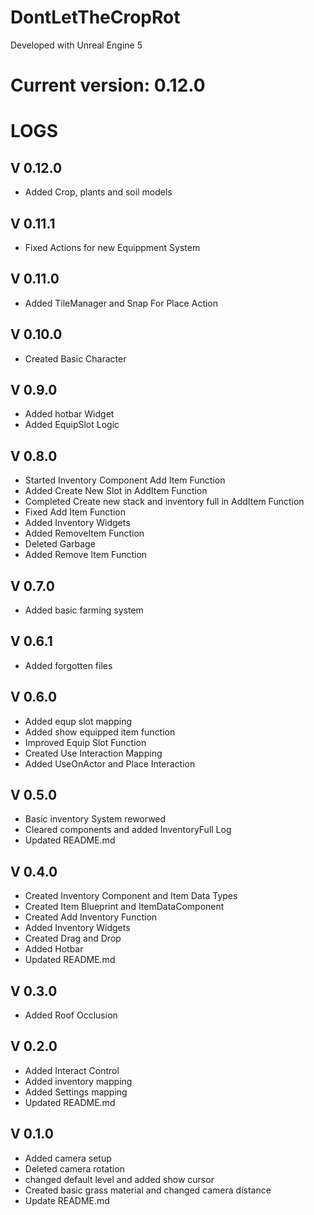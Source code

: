 # DontLetTheCropRot

Developed with Unreal Engine 5


# Current version: 0.12.0




# LOGS


## V 0.12.0
- Added Crop, plants and soil models



## V 0.11.1
- Fixed Actions for new Equippment System



## V 0.11.0
- Added TileManager and Snap For Place Action



## V 0.10.0
- Created Basic Character


## V 0.9.0
- Added hotbar Widget
- Added EquipSlot Logic



## V 0.8.0
- Started Inventory Component Add Item Function
- Added Create New Slot in AddItem Function
- Completed Create new stack and inventory full in AddItem Function
- Fixed Add Item Function
- Added Inventory Widgets
- Added RemoveItem Function
- Deleted Garbage
- Added Remove Item Function



## V 0.7.0
- Added basic farming system



## V 0.6.1
- Added forgotten files



## V 0.6.0
- Added equp slot mapping
- Added show equipped item function
- Improved Equip Slot Function
- Created Use Interaction Mapping
- Added UseOnActor and Place Interaction



## V 0.5.0
- Basic inventory System reworwed
- Cleared components and added InventoryFull Log
- Updated README.md



## V 0.4.0
- Created Inventory Component and Item Data Types
- Created Item Blueprint and ItemDataComponent
- Created Add Inventory Function
- Added Inventory Widgets
- Created Drag and Drop
- Added Hotbar
- Updated README.md



## V 0.3.0
- Added Roof Occlusion



## V 0.2.0
- Added Interact Control
- Added inventory mapping
- Added Settings mapping
- Updated README.md



## V 0.1.0
- Added camera setup
- Deleted camera rotation
- changed default level and added show cursor
- Created basic grass material and changed camera distance
- Update README.md


